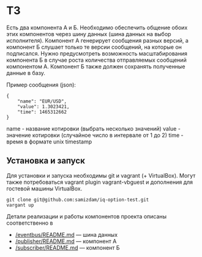 # ТЗ

Есть два компонента А и Б. Необходимо обеспечить общение обоих этих компонентов через шину данных (шина данных на выбор исполнителя). Компонент А генерирует сообщения разных версий, а компонент Б слушает только те версии сообщений, на которые он подписался. Нужно предусмотреть возможность масштабирования компонента Б в случае роста количества отправляемых сообщений компонентом А. Компонент Б также должен сохранять полученные данные в базу.

Пример сообщения (json):

```
{
    "name": "EUR/USD",
    "value": 1.3023421,
    "time": 1465312662
}
```

name - название котировки (выбрать несколько значений)
value - значение котировки (случайное число в интервале от 1 до 2)
time - время в формате unix timestamp

## Установка и запуск

Для установки и запуска необходимы git и vagrant (+ VirtualBox).
Могут также потребоваться vagrant plugin vagrant-vbguest и дополнения для гостевой машины VirtualBox.

```
git clone git@github.com:samizdam/iq-option-test.git
vargant up
```

Детали реализации и работы компонентов проекта описаны соответственно в

- [/eventbus/README.md](eventbus/README.md) — шина данных
- [/publisher/README.md](publisher/README.md) — компонент А
- [/subscriber/README.md](subscriber/README.md) — компонент Б